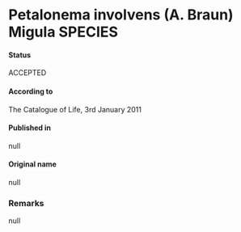 # Petalonema involvens (A. Braun) Migula SPECIES

#### Status
ACCEPTED

#### According to
The Catalogue of Life, 3rd January 2011

#### Published in
null

#### Original name
null

### Remarks
null